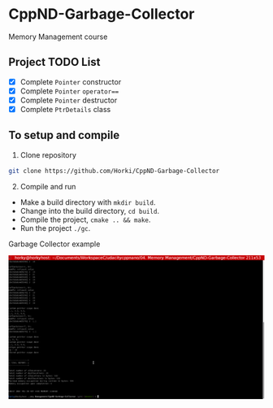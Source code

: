 # CppND-Garbage-Collector

Memory Management course

## Project TODO List

- [x] Complete `Pointer` constructor
- [x] Complete `Pointer` `operator==`
- [x] Complete `Pointer` destructor
- [x] Complete `PtrDetails` class

## To setup and compile

1. Clone repository

```bash
git clone https://github.com/Horki/CppND-Garbage-Collector
```

2. Compile and run

- Make a build directory with `mkdir build`.
- Change into the build directory, `cd build`.
- Compile the project, `cmake .. && make`.
- Run the project `./gc`.

Garbage Collector example

![Garbage Collector](img/GarbageCollector.webp)
